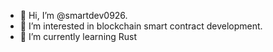 - 👋 Hi, I’m @smartdev0926.
- 👀 I’m interested in blockchain smart contract development.
- 🌱 I’m currently learning Rust

<!---
smartdev0926/smartdev0926 is a ✨ special ✨ repository because its `README.md` (this file) appears on your GitHub profile.
You can click the Preview link to take a look at your changes.
--->

